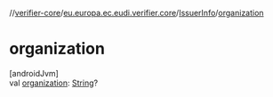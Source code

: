 //[verifier-core](../../../index.md)/[eu.europa.ec.eudi.verifier.core](../index.md)/[IssuerInfo](index.md)/[organization](organization.md)

# organization

[androidJvm]\
val [organization](organization.md): [String](https://kotlinlang.org/api/latest/jvm/stdlib/kotlin-stdlib/kotlin/-string/index.html)?
